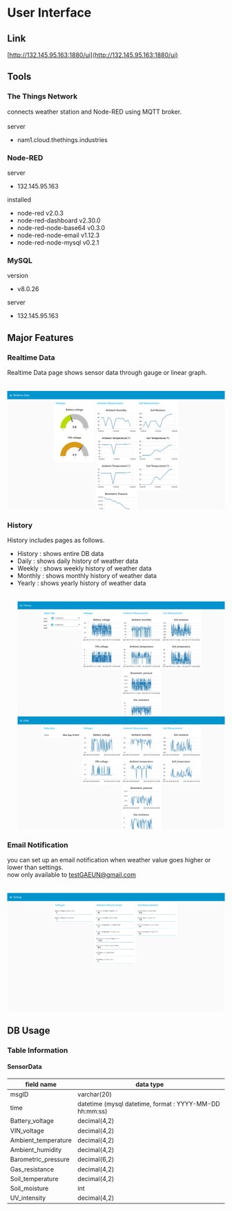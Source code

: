 # User Interface

## Link


[http://132.145.95.163:1880/ui](http://132.145.95.163:1880/ui) 

## Tools

### The Things Network
connects weather station and Node-RED using MQTT broker.<br>
<br>
server
- nam1.cloud.thethings.industries

### Node-RED

server

- 132.145.95.163

installed

- node-red v2.0.3
- node-red-dashboard v2.30.0
- node-red-node-base64 v0.3.0
- node-red-node-email v1.12.3
- node-red-node-mysql v0.2.1

### MySQL
version
- v8.0.26

server 
- 132.145.95.163

## Major Features


### Realtime Data
Realtime Data page shows sensor data through gauge or linear graph.<br><br><br>
![realtime](./img/realtime.jpg)

### History
History includes pages as follows.
- History : shows entire DB data
- Daily : shows daily history of weather data
- Weekly : shows weekly history of weather data
- Monthly : shows monthly history of weather data
- Yearly : shows yearly history of weather data<br><br><br>
![History](./img/history.jpg)<br>
![Daily](./img/daily.jpg)<br>

### Email Notification
you can set up an email notification when weather value goes higher or lower than settings.<br>
now only available to testGAEUN@gmail.com<br><br><br>
![settings](./img/setting.jpg)


## DB Usage

### Table Information
#### SensorData
|field name|data type|
|----------|---------|
| msgID | varchar(20) |
| time | datetime (mysql datetime, format : YYYY-MM-DD hh:mm:ss) |
| Battery_voltage | decimal(4,2) |
| VIN_voltage | decimal(4,2) |
| Ambient_temperature | decimal(4,2) |
| Ambient_humidity | decimal(4,2) |
| Barometric_pressure | decimal(6,2) |
| Gas_resistance | decimal(4,2) |
| Soil_temperature | decimal(4,2) |
| Soil_moisture | int |
| UV_intensity | decimal(4,2) |
